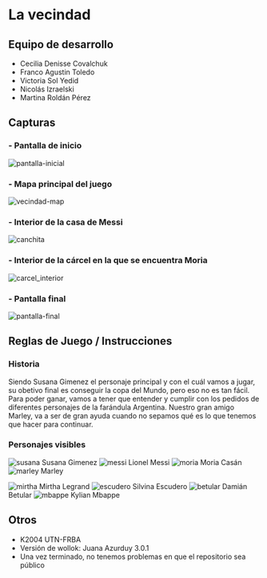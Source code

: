 # La vecindad

## Equipo de desarrollo

- Cecilia Denisse	Covalchuk
- Franco Agustin Toledo
- Victoria Sol Yedid
- Nicolás Izraelski
- Martina Roldán Pérez

## Capturas
### - Pantalla de inicio
![pantalla-inicial](https://github.com/pdepjm/2023-o-tpi-game-pdeprocastinar/assets/129560490/21366102-fe72-45b9-91ab-bf45e8c8bcd9)

### - Mapa principal del juego
![vecindad-map](https://github.com/pdepjm/2023-o-tpi-game-pdeprocastinar/assets/129560490/878962f9-7790-4213-8cd8-1eca01b0629b)

### - Interior de la casa de Messi
![canchita](https://github.com/pdepjm/2023-o-tpi-game-pdeprocastinar/assets/129560490/f3be1e9a-a5cd-4df4-b705-fb64d53cb40a)

### - Interior de la cárcel en la que se encuentra Moria
![carcel_interior](https://github.com/pdepjm/2023-o-tpi-game-pdeprocastinar/assets/129560490/96adb3bc-70e5-492e-8116-62113ea5d4b1)

### - Pantalla final
![pantalla-final](https://github.com/pdepjm/2023-o-tpi-game-pdeprocastinar/assets/129560490/a44e01aa-f8d0-4b41-8b40-ceedc8b0f81d)

## Reglas de Juego / Instrucciones

### Historia
Siendo Susana Gimenez el personaje principal y con el cuál vamos a jugar, su obetivo final es conseguir la copa del Mundo, pero eso no es tan fácil.
Para poder ganar, vamos a tener que entender y cumplir con los pedidos de diferentes personajes de la farándula Argentina.
Nuestro gran amigo Marley, va a ser de gran ayuda cuando no sepamos qué es lo que tenemos que hacer para continuar.

### Personajes visibles
![susana](https://github.com/pdepjm/2023-o-tpi-game-pdeprocastinar/assets/129560490/cae7f231-e864-43fb-b4c6-6061d3317b51)  Susana Gimenez
![messi](https://github.com/pdepjm/2023-o-tpi-game-pdeprocastinar/assets/129560490/fe536795-5bd6-4854-b20b-6946ae6fe39d) Lionel Messi
![moria](https://github.com/pdepjm/2023-o-tpi-game-pdeprocastinar/assets/129560490/3c7fcb5b-63ec-4c70-8142-b1d58d033f60) Moria Casán
![marley](https://github.com/pdepjm/2023-o-tpi-game-pdeprocastinar/assets/129560490/487f9b58-1a29-4c97-a743-9ca148f9b784) Marley

![mirtha](https://github.com/pdepjm/2023-o-tpi-game-pdeprocastinar/assets/129560490/f23fd632-8dca-45e1-9310-24acfe77ed4f) Mirtha Legrand
![escudero](https://github.com/pdepjm/2023-o-tpi-game-pdeprocastinar/assets/129560490/1bb4e434-700d-48a0-91d9-b2fc0b6ec418) Silvina Escudero
![betular](https://github.com/pdepjm/2023-o-tpi-game-pdeprocastinar/assets/129560490/ae08f3b2-d26f-48c5-83d3-90a683c1f318) Damián Betular
![mbappe](https://github.com/pdepjm/2023-o-tpi-game-pdeprocastinar/assets/129560490/bb9d184a-7749-453d-a681-3110dc35376b) Kylian Mbappe

## Otros

- K2004 UTN-FRBA
- Versión de wollok: Juana Azurduy 3.0.1
- Una vez terminado, no tenemos problemas en que el repositorio sea público 
